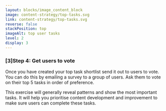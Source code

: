 ```yaml
---
layout: blocks/image_content_block
image: content-strategy/top-tasks.svg
link: content-strategy/top-tasks.svg
reverse: false
stackPosition: top
imageAlt: top user tasks
level: 2
display: 3
---
```


### [3]Step 4: Get users to vote
Once you have created your top task shortlist send it out to users to vote. You can do this by emailing a survey to a group of users. Ask them to vote on their top 5 tasks in order of preference.

This exercise will generally reveal patterns and show the most important tasks. It will help you prioritise content development and improvement to make sure users can complete these tasks.
